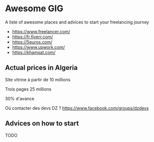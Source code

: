 # Awesome GIG

A liste of awesome places and advices to start your freelancing journey

- https://www.freelancer.com/
- https://fr.fiverr.com/
- https://5euros.com/
- https://www.upwork.com/
- https://khamsat.com/

## Actual prices in Algeria

Site vitrine à partir de 10 millions

Trois pages 25 millions

30% d'avance

Où contacter des devs DZ ? https://www.facebook.com/groups/dzdevs

## Advices on how to start

TODO
